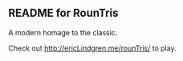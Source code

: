 ## README for RounTris 

A modern homage to the classic.  

Check out http://ericLindgren.me/rounTris/ to play. 